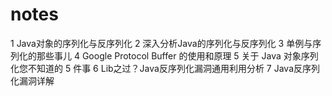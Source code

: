 # notes

1 Java对象的序列化与反序列化
2 深入分析Java的序列化与反序列化
3 单例与序列化的那些事儿
4 Google Protocol Buffer 的使用和原理
5 关于 Java 对象序列化您不知道的 5 件事
6 Lib之过？Java反序列化漏洞通用利用分析
7 Java反序列化漏洞详解
